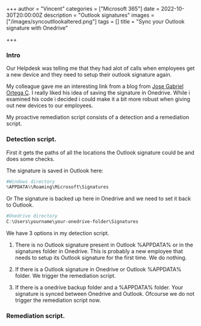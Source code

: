 +++
author = "Vincent"
categories = ["Microsoft 365"]
date = 2022-10-30T20:00:00Z
description = "Outlook signatures"
images = ["/images/syncoutllookaltered.png"]
tags = []
title = "Sync your Outlook signature with Onedrive"

+++
### Intro
Our Helpdesk was telling me that they had alot of calls when employees get a new device and they need to setup their outlook signature again.

My colleague gave me an interesting link from a blog from [Jose Gabriel Ortega C](https://j0rt3g4.medium.com/save-your-outlook-signatures-into-onedrive-and-never-lose-them-again-1337fc1924b6). 
I really liked his idea of saving the signature in Onedrive. 
While i examined his code i decided i could make it a bit more robust when giving out new devices to our employees.

My proactive remediation script consists of a detection and a remediation script.

### Detection script.

First it gets the paths of all the locations the Outlook signature could be and does some checks.

The signature is saved in Outlook here:
```Powershell
#Windows directory
%APPDATA%\Roaming\Microsoft\Signatures 
```
Or
The signature is backed up here in Onedrive and we need to set it back to Outlook.
```Powershell
#Onedrive directory
C:\Users\yourname\your-onedrive-folder\Signatures
```

We have 3 options in my detection script.

1. There is no Outlook signature present in Outlook %APPDATA% or in the signatures folder in Onedrive. 
This is probably a new employee that needs to setup its Outlook signature for the first time. 
We do nothing.

2. If there is a Outlook signature in Onedrive or Outlook %APPDATA% folder. 
We trigger the remediation script.

3. If there is a onedrive backup folder and a %APPDATA% folder. Your signature is synced between Onedrive and Outlook. Ofcourse we do not trigger the remediation script now.

### Remediation script.

